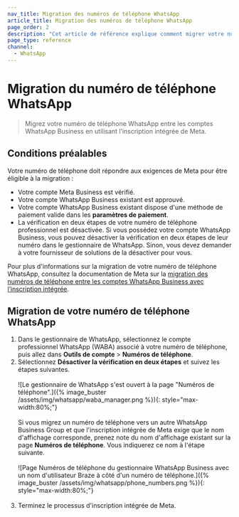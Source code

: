 ```yaml
---
nav_title: Migration des numéros de téléphone WhatsApp
article_title: Migration des numéros de téléphone WhatsApp
page_order: 2
description: "Cet article de référence explique comment migrer votre numéro de téléphone WhatsApp."
page_type: reference
channel:
  - WhatsApp
---
```


# Migration du numéro de téléphone WhatsApp

> Migrez votre numéro de téléphone WhatsApp entre les comptes WhatsApp Business en utilisant l’inscription intégrée de Meta.

## Conditions préalables

Votre numéro de téléphone doit répondre aux exigences de Meta pour être éligible à la migration :

- Votre compte Meta Business est vérifié.
- Votre compte WhatsApp Business existant est approuvé.
- Votre compte WhatsApp Business existant dispose d'une méthode de paiement valide dans les **paramètres de paiement**.
- La vérification en deux étapes de votre numéro de téléphone professionnel est désactivée. Si vous possédez votre compte WhatsApp Business, vous pouvez désactiver la vérification en deux étapes de leur numéro dans le gestionnaire de WhatsApp. Sinon, vous devez demander à votre fournisseur de solutions de la désactiver pour vous.

Pour plus d'informations sur la migration de votre numéro de téléphone WhatsApp, consultez la documentation de Meta sur la [migration des numéros de téléphone entre les comptes WhatsApp Business avec l’inscription intégrée](https://developers.facebook.com/docs/whatsapp/business-management-api/guides/migrate-phone-to-different-waba/).

## Migration de votre numéro de téléphone WhatsApp

1. Dans le gestionnaire de WhatsApp, sélectionnez le compte professionnel WhatsApp (WABA) associé à votre numéro de téléphone, puis allez dans **Outils de compte** > **Numéros de téléphone**.
2. Sélectionnez **Désactiver la vérification en deux étapes** et suivez les étapes suivantes.<br><br>![Le gestionnaire de WhatsApp s'est ouvert à la page "Numéros de téléphone".]({% image_buster /assets/img/whatsapp/waba_manager.png %}){: style="max-width:80%;"} <br><br> Si vous migrez un numéro de téléphone vers un autre WhatsApp Business Group et que l'inscription intégrée de Meta exige que le nom d'affichage corresponde, prenez note du nom d'affichage existant sur la page **Numéros de téléphone**. Vous indiquerez ce nom à l'étape suivante.<br><br>![Page Numéros de téléphone du gestionnaire WhatsApp Business avec un nom d'utilisateur Braze à côté d'un numéro de téléphone.]({% image_buster /assets/img/whatsapp/phone_numbers.png %}){: style="max-width:80%;"}<br><br>
3. Terminez le processus d'inscription intégrée de Meta. 

